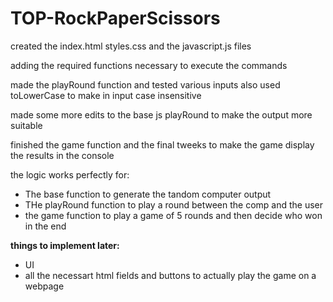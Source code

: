 # TOP-RockPaperScissors

created the index.html styles.css and the javascript.js files

adding the required functions necessary to execute the commands

made the playRound function and tested various inputs 
also used toLowerCase to make in input case insensitive


made some more edits to the base js playRound to make the output more suitable

finished the game function and the final tweeks to make the game display the results in the console

the logic works perfectly for:
* The base function to generate the tandom computer output
* THe playRound function to play a round between the comp and the user
* the game function to play a game of 5 rounds and then decide who won in the end


**things to implement later:**
* UI
* all the necessart html fields and buttons to actually play the game on a webpage